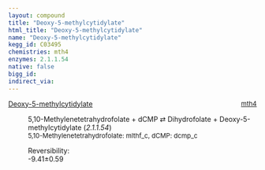 ```yaml
---
layout: compound
title: "Deoxy-5-methylcytidylate"
html_title: "Deoxy-5-methylcytidylate"
name: "Deoxy-5-methylcytidylate"
kegg_id: C03495
chemistries: mth4
enzymes: 2.1.1.54
native: false
bigg_id: 
indirect_via: 
---
```

<dl><dt class='rs-product'><a href='/compounds/C03495' class='link-dark' data-bs-toggle='tooltip' data-bs-html='true' data-bs-title='KEGG: C03495'>Deoxy-5-methylcytidylate</a><span style='float: right; max-width: 40%'><a href='/chemistries/mth4' class='link-dark opacity-50' style='font-size: small; word-wrap: anywhere;'>mth4</a></span></dt><dd><p>5,10-Methylenetetrahydrofolate + dCMP &#8644; Dihydrofolate + Deoxy-5-methylcytidylate (<i>2.1.1.54</i>)<br /><span style='font-size: small;'><span data-bs-toggle='tooltip' data-bs-html='true' data-bs-title='KEGG: C00143'>5,10-Methylenetetrahydrofolate</span>: mlthf_c, <span data-bs-toggle='tooltip' data-bs-html='true' data-bs-title='KEGG: C00239'>dCMP</span>: dcmp_c</span><br /><div class="reversibility_info">Reversibility: <div class="progress" style="flex-direction: row-reverse;"><div class="progress-bar bg-success" role="progressbar" style="width: 94.13%" aria-valuenow="-9.412595895744584" aria-valuemin="0" aria-valuemax="10"></div><div class="progress-bar bg-warning" role="progressbar" style="width: 5.90%" aria-valuenow="-9.412595895744584" aria-valuemin="0" aria-valuemax="10"></div></div><span>-9.41&plusmn;0.59</span><div class="progress"><div class="progress-bar bg-danger" role="progressbar" style="width: 0%" aria-valuenow="-9.412595895744584" aria-valuemin="0" aria-valuemax="10"></div></div></div></p><dl></dl></dd></dl>